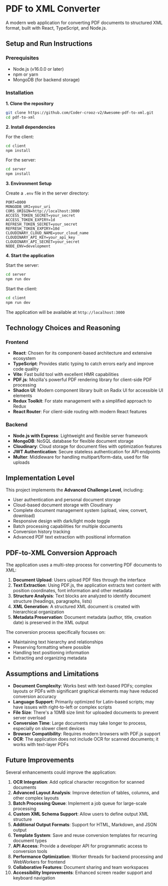 # PDF to XML Converter

A modern web application for converting PDF documents to structured XML format, built with React, TypeScript, and Node.js.

## Setup and Run Instructions

### Prerequisites
- Node.js (v16.0.0 or later)
- npm or yarn
- MongoDB (for backend storage)

### Installation

**1. Clone the repository**
```bash
git clone https://github.com/Coder-crooz-v2/Awesome-pdf-to-xml.git
cd pdf-to-xml
```

**2. Install dependencies**

For the client:
```bash
cd client
npm install
```

For the server:
```bash
cd server
npm install
```

**3. Environment Setup**

Create a `.env` file in the server directory:
```
PORT=8000
MONGODB_URI=your_uri
CORS_ORIGIN=http://localhost:3000
ACCESS_TOKEN_SECRET=your_secret
ACCESS_TOKEN_EXPIRY=1d
REFRESH_TOKEN_SECRET=your_secret
REFRESH_TOKEN_EXPIRY=10d
CLOUDINARY_CLOUD_NAME=your_cloud_name
CLOUDINARY_API_KEY=your_api_key
CLOUDINARY_API_SECRET=your_secret
NODE_ENV=development
```

**4. Start the application**

Start the server:
```bash
cd server
npm run dev
```

Start the client:
```bash
cd client
npm run dev
```

The application will be available at `http://localhost:3000`

## Technology Choices and Reasoning

### Frontend
- **React**: Chosen for its component-based architecture and extensive ecosystem
- **TypeScript**: Provides static typing to catch errors early and improve code quality
- **Vite**: Fast build tool with excellent HMR capabilities
- **PDF.js**: Mozilla's powerful PDF rendering library for client-side PDF processing
- **Shadcn UI**: Modern component library built on Radix UI for accessible UI elements
- **Redux Toolkit**: For state management with a simplified approach to Redux
- **React Router**: For client-side routing with modern React features

### Backend
- **Node.js with Express**: Lightweight and flexible server framework
- **MongoDB**: NoSQL database for flexible document storage
- **Cloudinary**: Cloud storage for document files with optimization features
- **JWT Authentication**: Secure stateless authentication for API endpoints
- **Multer**: Middleware for handling multipart/form-data, used for file uploads

## Implementation Level

This project implements the **Advanced Challenge Level**, including:

- User authentication and personal document storage
- Cloud-based document storage with Cloudinary
- Complete document management system (upload, view, convert, download)
- Responsive design with dark/light mode toggle
- Batch processing capabilities for multiple documents
- Conversion history tracking
- Advanced PDF text extraction with positional information

## PDF-to-XML Conversion Approach

The application uses a multi-step process for converting PDF documents to XML:

1. **Document Upload**: Users upload PDF files through the interface
2. **Text Extraction**: Using PDF.js, the application extracts text content with position coordinates, font information and other metadata
3. **Structure Analysis**: Text blocks are analyzed to identify document structure (headings, paragraphs, lists)
4. **XML Generation**: A structured XML document is created with hierarchical organization
5. **Metadata Preservation**: Document metadata (author, title, creation date) is preserved in the XML output

The conversion process specifically focuses on:
- Maintaining text hierarchy and relationships
- Preserving formatting where possible
- Handling text positioning information
- Extracting and organizing metadata

## Assumptions and Limitations

- **Document Complexity**: Works best with text-based PDFs; complex layouts or PDFs with significant graphical elements may have reduced conversion accuracy
- **Language Support**: Primarily optimized for Latin-based scripts; may have issues with right-to-left or complex scripts
- **File Size**: There's a 10MB size limit for uploaded documents to prevent server overload
- **Conversion Time**: Large documents may take longer to process, especially on slower client devices
- **Browser Compatibility**: Requires modern browsers with PDF.js support
- **OCR**: The application does not include OCR for scanned documents; it works with text-layer PDFs

## Future Improvements

Several enhancements could improve the application:

1. **OCR Integration**: Add optical character recognition for scanned documents
2. **Advanced Layout Analysis**: Improve detection of tables, columns, and other complex layouts
3. **Batch Processing Queue**: Implement a job queue for large-scale processing
4. **Custom XML Schema Support**: Allow users to define output XML structure
5. **Additional Output Formats**: Support for HTML, Markdown, and JSON output
6. **Template System**: Save and reuse conversion templates for recurring document types
7. **API Access**: Provide a developer API for programmatic access to conversion tools
8. **Performance Optimization**: Worker threads for backend processing and WebWorkers for frontend
9. **Collaborative Features**: Document sharing and team workspaces
10. **Accessibility Improvements**: Enhanced screen reader support and keyboard navigation

